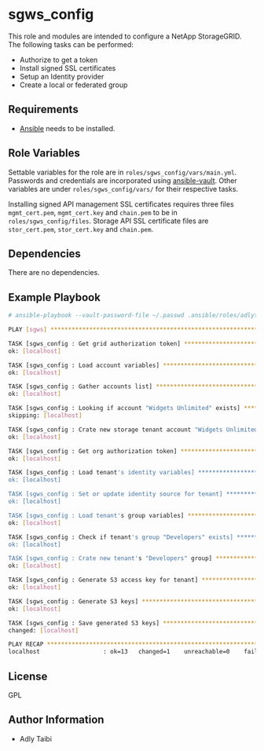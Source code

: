 sgws_config
===========

This role and modules are intended to configure a NetApp StorageGRID. The following tasks can be performed:

- Authorize to get a token
- Install signed SSL certificates
- Setup an Identity provider
- Create a local or federated group

Requirements
------------

- [Ansible](https://docs.ansible.com/ansible/latest/installation_guide/intro_installation.html) needs to be installed.

Role Variables
--------------

Settable variables for the role are in `roles/sgws_config/vars/main.yml`. Passwords and credentials are incorporated using [ansible-vault](https://docs.ansible.com/ansible/latest/cli/ansible-vault.html). Other variables are under `roles/sgws_config/vars/` for their respective tasks.

Installing signed API management SSL certificates requires three files `mgmt_cert.pem`, `mgmt_cert.key` and `chain.pem` to be in `roles/sgws_config/files`. Storage API SSL certificate files are `stor_cert.pem`, `stor_cert.key` and `chain.pem`.

Dependencies
------------

There are no dependencies.

Example Playbook
----------------

```bash
# ansible-playbook --vault-password-file ~/.passwd .ansible/roles/adlytaibi.sgws_config/sgws_config.yml

PLAY [sgws] ***************************************************************************

TASK [sgws_config : Get grid authorization token] *************************************
ok: [localhost]

TASK [sgws_config : Load account variables] *******************************************
ok: [localhost]

TASK [sgws_config : Gather accounts list] *********************************************
ok: [localhost]

TASK [sgws_config : Looking if account "Widgets Unlimited" exists] ********************
skipping: [localhost]

TASK [sgws_config : Crate new storage tenant account "Widgets Unlimited"] *************
ok: [localhost]

TASK [sgws_config : Get org authorization token] **************************************
ok: [localhost]

TASK [sgws_config : Load tenant's identity variables] *********************************
ok: [localhost]

TASK [sgws_config : Set or update identity source for tenant] *************************
ok: [localhost]

TASK [sgws_config : Load tenant's group variables] ************************************
ok: [localhost]

TASK [sgws_config : Check if tenant's group "Developers" exists] **********************
ok: [localhost]

TASK [sgws_config : Crate new tenant's "Developers" group] ****************************
ok: [localhost]

TASK [sgws_config : Generate S3 access key for tenant] ********************************
ok: [localhost]

TASK [sgws_config : Generate S3 keys] *************************************************
ok: [localhost]

TASK [sgws_config : Save generated S3 keys] *******************************************
changed: [localhost]

PLAY RECAP ****************************************************************************
localhost                  : ok=13   changed=1    unreachable=0    failed=0    skipped=1    rescued=0    ignored=0
```

License
-------

GPL

Author Information
------------------

- Adly Taibi


